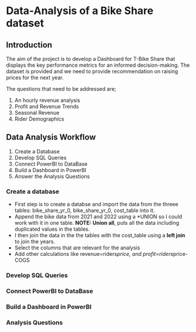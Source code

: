 # Data-Analysis of a Bike Share dataset

## Introduction
The aim of the project is to develop a Dashboard for T-Bike Share that displays the key performance metrics for an informed decision-making.
The dataset is provided and we need to provide recommendation on raising prices for the next year.

The questions that need to be addressed are;
1. An hourly revenue analysis
2. Profit and Revenue Trends
3. Seasonal Revenue
4. Rider Demographics

## Data Analysis Workflow
1. Create a Database
2. Develop SQL Queries
3. Connect PowerBI to DataBase
4. Build a Dashboard in PowerBI
5. Answer the Analysis Questions

### Create a database
* First step is to create a databse and import the data from the threee tables: bike_share_yr_0, bike_share_yr_0, cost_table into it.
* Append the bike data from 2021 and 2022 using a *UNION so I could work with it in one table. **NOTE:** **Union all**, puts all the data including duplicated values in the tables.
* I then join the data in the the tables with the cost_table using a **left join** to join the years.
* Select the columns that are relevant for the analysis
* Add other calculations like revenue=riders*price, and profit=riders*price-COGS
  
### Develop SQL Queries

### Connect PowerBI to DataBase

### Build a Dashboard in PowerBI

### Analysis Questions

   
